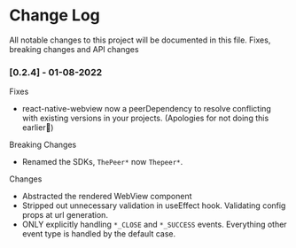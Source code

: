 # Change Log

All notable changes to this project will be documented in this file. Fixes, breaking changes and API changes

### [0.2.4] - 01-08-2022

Fixes
- react-native-webview now a peerDependency to resolve conflicting with existing versions in your projects. (Apologies for not doing this earlier🥲)

Breaking Changes
- Renamed the SDKs, `ThePeer*` now `Thepeer*`.

Changes
- Abstracted the rendered WebView component
- Stripped out unnecessary validation in useEffect hook. Validating config props at url generation.
- ONLY explicitly handling `*_CLOSE` and `*_SUCCESS` events. Everything other event type is handled by the default case.
